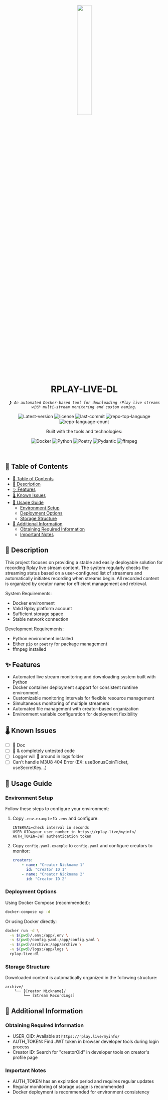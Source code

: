 <p align="center">
    <img src="https://rplay.live/img/rplay.0e1b89a7.svg" align="center" width="30%">
</p>
<p align="center"><h1 align="center">RPLAY-LIVE-DL</h1></p>
<p align="center">
	<em><code>❯ An automated Docker-based tool for downloading rPlay live streams with multi-stream monitoring and custom naming.</code></em>
</p>
<p align="center">
	<img src="https://img.shields.io/github/v/release/Zhen-Bo/rplay-live-dl?style=flat&logo=github&logoColor=white&color=brightgreen&label=Lates version" alt="Latest-version">
	<img src="https://img.shields.io/github/license/Zhen-Bo/rplay-live-dl?style=flat&logo=opensourceinitiative&logoColor=white&color=00BFFF" alt="license">
	<img src="https://img.shields.io/github/last-commit/Zhen-Bo/rplay-live-dl?style=flat&logo=git&logoColor=white&color=00BFFF" alt="last-commit">
	<img src="https://img.shields.io/github/languages/top/Zhen-Bo/rplay-live-dl?style=flat&color=00BFFF" alt="repo-top-language">
	<img src="https://img.shields.io/github/languages/count/Zhen-Bo/rplay-live-dl?style=flat&color=00BFFF" alt="repo-language-count">
</p>
<p align="center">Built with the tools and technologies:</p>
<p align="center">
	<img src="https://img.shields.io/badge/Docker-2496ED.svg?style=flat&logo=Docker&logoColor=white" alt="Docker">
	<img src="https://img.shields.io/badge/Python-3776AB.svg?style=flat&logo=Python&logoColor=ffdd54" alt="Python">
	<img src="https://img.shields.io/badge/Poetry-60A5FA.svg?style=flat&logo=Poetry&logoColor=0B3D8D" alt="Poetry">
	<img src="https://img.shields.io/badge/Pydantic-E92063.svg?style=flat&logo=Pydantic&logoColor=white" alt="Pydantic">
	<img src="https://shields.io/badge/FFmpeg-%23171717.svg?style=flat&logo=ffmpeg&logoColor=5cb85c" alt="ffmpeg">
</p>
<br>

## 📜 Table of Contents

- [📜 Table of Contents](#-table-of-contents)
- [🔰 Description](#-description)
- [✨ Features](#-features)
- [🌡️ Known Issues](#️-known-issues)
- [📘 Usage Guide](#-usage-guide)
  - [Environment Setup](#environment-setup)
  - [Deployment Options](#deployment-options)
  - [Storage Structure](#storage-structure)
- [👀 Additional Information](#-additional-information)
  - [Obtaining Required Information](#obtaining-required-information)
  - [Important Notes](#important-notes)

## 🔰 Description

This project focuses on providing a stable and easily deployable solution for recording Rplay live stream content. The system regularly checks the streaming status based on a user-configured list of streamers and automatically initiates recording when streams begin. All recorded content is organized by creator name for efficient management and retrieval.

System Requirements:
- Docker environment
- Valid Rplay platform account
- Sufficient storage space
- Stable network connection

Development Requirements:
- Python environment installed
- Either `pip` or `poetry` for package management
- ffmpeg installed

## ✨ Features

- Automated live stream monitoring and downloading system built with Python
- Docker container deployment support for consistent runtime environment
- Customizable monitoring intervals for flexible resource management
- Simultaneous monitoring of multiple streamers
- Automated file management with creator-based organization
- Environment variable configuration for deployment flexibility

## 🌡️ Known Issues

- [ ] 💩 Doc
- [ ] 💩 & completely untested code
- [ ] Logger will 💩 around in logs folder
- [ ] Can't handle M3U8 404 Error (EX: useBonusCoinTicket, useSecretKey...)

## 📘 Usage Guide

### Environment Setup

Follow these steps to configure your environment:

1. Copy `.env.example` to `.env` and configure:
   ```
   INTERVAL=check interval in seconds
   USER_OID=your user number in https://rplay.live/myinfo/
   AUTH_TOKEN=JWT authentication token
   ```

2. Copy `config.yaml.example` to `config.yaml` and configure creators to monitor:
   ```yaml
   creators:
       - name: "Creator Nickname 1"
         id: "Creator ID 1"
       - name: "Creator Nickname 2"
         id: "Creator ID 2"
   ```

### Deployment Options

Using Docker Compose (recommended):

```bash
docker-compose up -d
```

Or using Docker directly:

```bash
docker run -d \
  -v $(pwd)/.env:/app/.env \
  -v $(pwd)/config.yaml:/app/config.yaml \
  -v $(pwd)/archive:/app/archive \
  -v $(pwd)/logs:/app/logs \
  rplay-live-dl
```

### Storage Structure

Downloaded content is automatically organized in the following structure:
```
archive/
    └── [Creator Nickname]/
        └── [Stream Recordings]
```

## 👀 Additional Information

### Obtaining Required Information

- USER_OID: Available at `https://rplay.live/myinfo/`
- AUTH_TOKEN: Find JWT token in browser developer tools during login process
- Creator ID: Search for "creatorOid" in developer tools on creator's profile page

### Important Notes

- AUTH_TOKEN has an expiration period and requires regular updates
- Regular monitoring of storage usage is recommended
- Docker deployment is recommended for environment consistency
